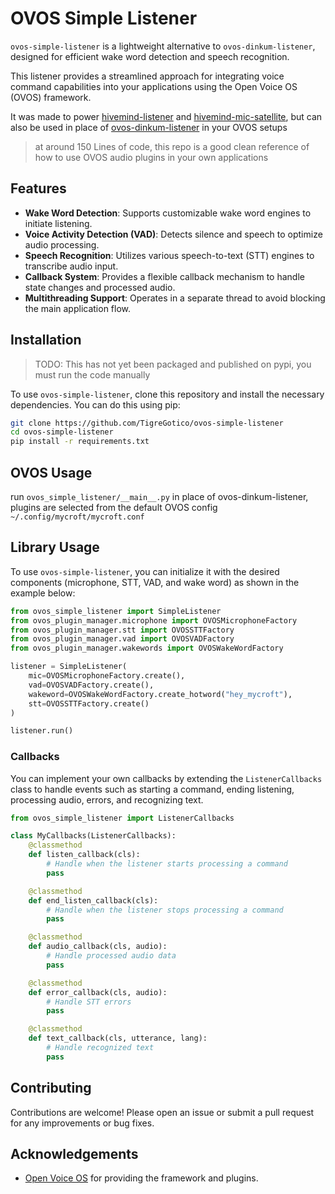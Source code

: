 # OVOS Simple Listener

`ovos-simple-listener` is a lightweight alternative to `ovos-dinkum-listener`, designed for efficient wake word detection and speech recognition. 

This listener provides a streamlined approach for integrating voice command capabilities into your applications using the Open Voice OS (OVOS) framework.

It was made to power [hivemind-listener](https://github.com/JarbasHiveMind/hivemind-listener) and [hivemind-mic-satellite](https://github.com/JarbasHiveMind/hivemind-mic-satellite), but can also be used in place of [ovos-dinkum-listener](https://github.com/OpenVoiceOS/ovos-dinkum-listener) in your OVOS setups

> at around 150 Lines of code, this repo is a good clean reference of how to use OVOS audio plugins in your own applications

## Features

- **Wake Word Detection**: Supports customizable wake word engines to initiate listening.
- **Voice Activity Detection (VAD)**: Detects silence and speech to optimize audio processing.
- **Speech Recognition**: Utilizes various speech-to-text (STT) engines to transcribe audio input.
- **Callback System**: Provides a flexible callback mechanism to handle state changes and processed audio.
- **Multithreading Support**: Operates in a separate thread to avoid blocking the main application flow.

## Installation

> TODO: This has not yet been packaged and published on pypi, you must run the code manually

To use `ovos-simple-listener`, clone this repository and install the necessary dependencies. You can do this using pip:

```bash
git clone https://github.com/TigreGotico/ovos-simple-listener
cd ovos-simple-listener
pip install -r requirements.txt
```

## OVOS Usage

run `ovos_simple_listener/__main__.py` in place of ovos-dinkum-listener, plugins are selected from the default OVOS config `~/.config/mycroft/mycroft.conf`

## Library Usage

To use `ovos-simple-listener`, you can initialize it with the desired components (microphone, STT, VAD, and wake word) as shown in the example below:

```python
from ovos_simple_listener import SimpleListener
from ovos_plugin_manager.microphone import OVOSMicrophoneFactory
from ovos_plugin_manager.stt import OVOSSTTFactory
from ovos_plugin_manager.vad import OVOSVADFactory
from ovos_plugin_manager.wakewords import OVOSWakeWordFactory

listener = SimpleListener(
    mic=OVOSMicrophoneFactory.create(),
    vad=OVOSVADFactory.create(),
    wakeword=OVOSWakeWordFactory.create_hotword("hey_mycroft"),
    stt=OVOSSTTFactory.create()
)

listener.run()
```

### Callbacks

You can implement your own callbacks by extending the `ListenerCallbacks` class to handle events such as starting a command, ending listening, processing audio, errors, and recognizing text.

```python
from ovos_simple_listener import ListenerCallbacks

class MyCallbacks(ListenerCallbacks):
    @classmethod
    def listen_callback(cls):
        # Handle when the listener starts processing a command
        pass

    @classmethod
    def end_listen_callback(cls):
        # Handle when the listener stops processing a command
        pass

    @classmethod
    def audio_callback(cls, audio):
        # Handle processed audio data
        pass

    @classmethod
    def error_callback(cls, audio):
        # Handle STT errors
        pass

    @classmethod
    def text_callback(cls, utterance, lang):
        # Handle recognized text
        pass
```

## Contributing

Contributions are welcome! Please open an issue or submit a pull request for any improvements or bug fixes.

## Acknowledgements

- [Open Voice OS](https://openvoiceos.org) for providing the framework and plugins.
